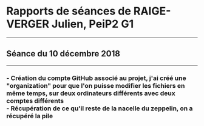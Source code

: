<h1><strong> Rapports de séances de RAIGE-VERGER Julien, PeiP2 G1 </strong>  </h1>
<hr>
<h2> Séance du 10 décembre 2018 </h2>
<hr>
<h3> - Création du compte GitHub associé au projet, j'ai créé une "organization" pour que l'on puisse modifier les fichiers en même temps, sur deux ordinateurs différents avec deux comptes différents <br>
- Récupération de ce qu'il reste de la nacelle du zeppelin, on a récupéré la pile
<img src="../Ressources/Julien/
</h3>
